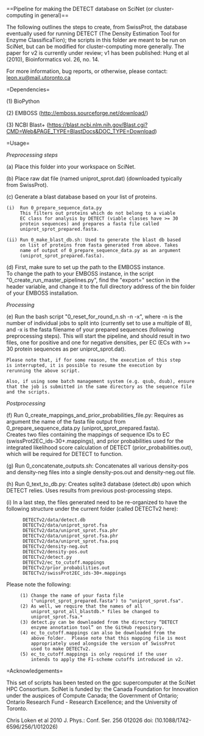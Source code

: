 ==Pipeline for making the DETECT database on SciNet (or cluster-computing in general)==

The following outlines the steps to create, from SwissProt, the database eventually used for running DETECT (The Density Estimation Tool for Enzyme ClassificaTion); the scripts in this folder are meant to be run on SciNet, but can be modified for cluster-computing more generally.  The paper for v2 is currently under review; v1 has been published: Hung et al (2010), Bioinformatics vol. 26, no. 14.

For more information, bug reports, or otherwise, please contact: leon.xu@mail.utoronto.ca


=Dependencies=

(1) BioPython

(2) EMBOSS (http://emboss.sourceforge.net/download/)

(3) NCBI Blast+ (https://blast.ncbi.nlm.nih.gov/Blast.cgi?CMD=Web&PAGE_TYPE=BlastDocs&DOC_TYPE=Download)


=Usage=

*Preprocessing steps*

(a) Place this folder into your workspace on SciNet.

(b) Place raw dat file (named uniprot_sprot.dat) (downloaded typically    
    from SwissProt). 
	
(c) Generate a blast database based on your list of proteins.

    (i)  Run 0_prepare_sequence_data.py
         This filters out proteins which do not belong to a viable 
         EC class for analysis by DETECT (viable classes have >= 30 
         protein sequences) and prepares a fasta file called 
         uniprot_sprot_prepared.fasta.
		 
    (ii) Run 0_make_blast_db.sh: Used to generate the blast db based 
         on list of proteins from fasta generated from above. Takes 
         name of output of 0_prepare_sequence_data.py as an argument 
         (uniprot_sprot_prepared.fasta).
		 
(d) First, make sure to set up the path to the EMBOSS instance.  
    To change the path to your EMBOSS instance, in the script 
    "0_create_run_master_pipelines.py", find the "export=" section in 
    the header variable, and change it to the full directory address 
    of the bin folder of your EMBOSS installation.

*Processing*

(e) Run the bash script "0_reset_for_round_n.sh -n -x", where -n is 
    the number of individual jobs to split into (currently set to 
    use a multiple of 8), and -x is the fasta filename of 
    your prepared sequences (following preprocessing steps). 
    This will start the pipeline, and should result in two files, one 
    for positive and one for negative densities, per EC (ECs with 
    >= 30 protein sequences as per uniprot_sprot.dat). 

    Please note that, if for some reason, the execution of this step    
    is interrupted, it is possible to resume the execution by 
    rerunning the above script.
	
    Also, if using some batch management system (e.g. qsub, dsub), ensure 
    that the job is submitted in the same directory as the sequence file 
    and the scripts.


*Postprocessing*

(f) Run 0_create_mappings_and_prior_probabilities_file.py: 
         Requires as argument the name of the fasta file output from 
         0_prepare_sequence_data.py (uniprot_sprot_prepared.fasta).  
         Creates two files containing the mappings of sequence IDs to 
         EC (swissProt2EC_ids-30+.mappings), and prior probabilities 
         used for the integrated likelihood score calculation of 
         DETECT (prior_probabilities.out), which will be required for 
         DETECT to function.

(g) Run 0_concatenate_outputs.sh: 
         Concatenates all various density-pos and density-neg files 
         into a single density-pos.out and density-neg.out file.

(h) Run 0_text_to_db.py: 
         Creates sqlite3 database (detect.db) upon which DETECT 
         relies.  Uses results from previous post-processing steps.

(i) In a last step, the files generated need to be re-organized to 
    have the following structure under the current folder (called
    DETECTv2 here):

          DETECTv2/data/detect.db
          DETECTv2/data/uniprot_sprot.fsa
          DETECTv2/data/uniprot_sprot.fsa.phr
          DETECTv2/data/uniprot_sprot.fsa.phr
          DETECTv2/data/uniprot_sprot.fsa.psq
          DETECTv2/density-neg.out
          DETECTv2/density-pos.out
          DETECTv2/detect.py
          DETECTv2/ec_to_cutoff.mappings
          DETECTv2/prior_probabilities.out
          DETECTv2/swissProt2EC_ids-30+.mappings

Please note the following:

         (1) Change the name of your fasta file 
             ("uniprot_sprot_prepared.fasta") to "uniprot_sprot.fsa".
         (2) As well, we require that the names of all 
             uniprot_sprot_all_blastdb.* files be changed to 
             uniprot_sprot.fsa.*
         (3) detect.py can be downloaded from the directory “DETECT 
             enzyme annotation tool” on the GitHub repository.
         (4) ec_to_cutoff.mappings can also be downloaded from the 
             above folder.  Please note that this mapping file is most 
             appropriately used alongside the version of SwissProt 
             used to make DETECTv2.  
         (5) ec_to_cutoff.mappings is only required if the user 
             intends to apply the F1-scheme cutoffs introduced in v2.  

=Acknowledgements=

This set of scripts has been tested on the gpc supercomputer at the SciNet HPC 
Consortium. SciNet is funded by: the Canada Foundation for Innovation under the 
auspices of Compute Canada; the Government of Ontario; Ontario Research Fund - 
Research Excellence; and the University of Toronto.

Chris Loken et al 2010 J. Phys.: Conf. Ser. 256 012026 doi: (10.1088/1742-6596/256/1/012026)
